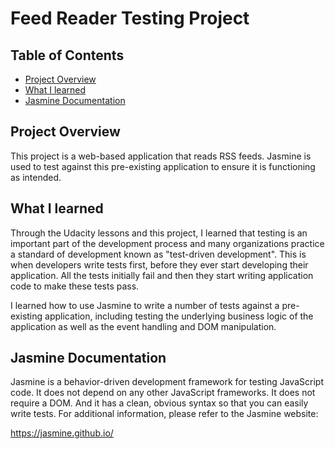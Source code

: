 # **Feed Reader Testing Project**


## Table of Contents

* [Project Overview](#project)
* [What I learned](#what)
* [Jasmine Documentation](#jasmine)

## Project Overview

This project is a web-based application that reads RSS feeds. Jasmine is used to test against this pre-existing application to ensure it is functioning as intended.

## What I learned

Through the Udacity lessons and this project, I learned that testing is an important part of the development process and many organizations practice a standard of development known as "test-driven development". This is when developers write tests first, before they ever start developing their application. All the tests initially fail and then they start writing application code to make these tests pass.

I learned how to use Jasmine to write a number of tests against a pre-existing application, including testing the underlying business logic of the application as well as the event handling and DOM manipulation.


## Jasmine Documentation

Jasmine is a behavior-driven development framework for testing JavaScript code. It does not depend on any other JavaScript frameworks. It does not require a DOM. And it has a clean, obvious syntax so that you can easily write tests. For additional information, please refer to the Jasmine website:

https://jasmine.github.io/

